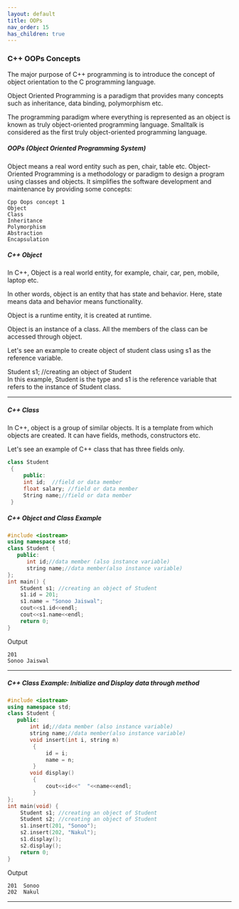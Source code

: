 ```yaml
---
layout: default
title: OOPs
nav_order: 15
has_children: true
---
```

### C++ OOPs Concepts


The major purpose of C++ programming is to introduce the concept of object orientation to the C programming language.

Object Oriented Programming is a paradigm that provides many concepts such as inheritance, data binding, polymorphism etc.

The programming paradigm where everything is represented as an object is known as truly object-oriented programming language. Smalltalk is considered as the first truly object-oriented programming language.



##### OOPs (Object Oriented Programming System)


Object means a real word entity such as pen, chair, table etc. Object-Oriented Programming is a methodology or paradigm to design a program using classes and objects. It simplifies the software development and maintenance by providing some concepts:
```
Cpp Oops concept 1
Object
Class
Inheritance
Polymorphism
Abstraction
Encapsulation
```

##### C++ Object

In C++, Object is a real world entity, for example, chair, car, pen, mobile, laptop etc.

In other words, object is an entity that has state and behavior. Here, state means data and behavior means functionality.

Object is a runtime entity, it is created at runtime.

Object is an instance of a class. All the members of the class can be accessed through object.

Let's see an example to create object of student class using s1 as the reference variable.

Student s1;  //creating an object of Student      
In this example, Student is the type and s1 is the reference variable that refers to the instance of Student class.

--------

##### C++ Class


In C++, object is a group of similar objects. It is a template from which objects are created. It can have fields, methods, constructors etc.

Let's see an example of C++ class that has three fields only.
```c++
class Student    
 {    
     public:  
     int id;  //field or data member     
     float salary; //field or data member  
     String name;//field or data member    
 }    
```

##### C++ Object and Class Example

```c++
#include <iostream>  
using namespace std;  
class Student {  
   public:  
      int id;//data member (also instance variable)      
      string name;//data member(also instance variable)      
};  
int main() {  
    Student s1; //creating an object of Student   
    s1.id = 201;    
    s1.name = "Sonoo Jaiswal";   
    cout<<s1.id<<endl;  
    cout<<s1.name<<endl;  
    return 0;  
}  
```
Output
```
201
Sonoo Jaiswal
```

-----------

##### C++ Class Example: Initialize and Display data through method

```c++
#include <iostream>  
using namespace std;  
class Student {  
   public:  
       int id;//data member (also instance variable)      
       string name;//data member(also instance variable)      
       void insert(int i, string n)    
        {    
            id = i;    
            name = n;    
        }    
       void display()    
        {    
            cout<<id<<"  "<<name<<endl;    
        }    
};  
int main(void) {  
    Student s1; //creating an object of Student   
    Student s2; //creating an object of Student  
    s1.insert(201, "Sonoo");    
    s2.insert(202, "Nakul");    
    s1.display();    
    s2.display();  
    return 0;  
}  
```
Output
```
201  Sonoo
202  Nakul
```

------------

